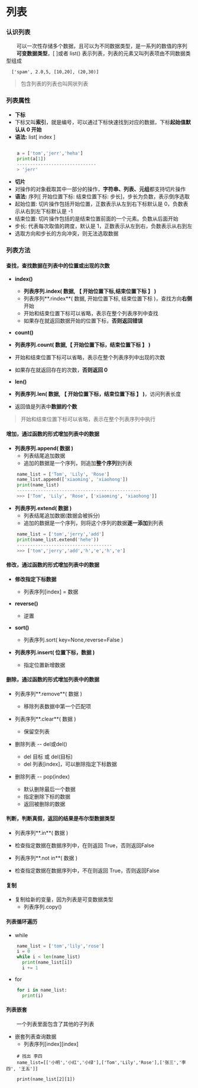 # 列表
### 认识列表
&emsp;&emsp;可以一次性存储多个数据，且可以为不同数据类型，是一系列的数值的序列
&emsp;&emsp;**可变数据类型**，[ ]或者 list() 表示列表，列表的元素又叫列表项由不同数据类型组成

```
  ['spam', 2.0,5, [10,20], (20,30)]
```

> 包含列表的列表也叫网状列表


### 列表属性
*  **下标**
 * 下标又叫**索引**，就是编号，可以通过下标快速找到对应的数据，下标**起始值默认从 0 开始** 
 * **语法:** list[ index ]


```python 

    a = ['tom','jerr','heha']
    print(a[1])
    ------------------------------
    > 'jerr'

```


*  **切片**
 * 对操作的对象截取其中一部分的操作，**字符串、列表、元组**都支持切片操作
 * **语法:** 序列[ 开始位置下标: 结束位置下标: 步长]，步长为负数，表示倒序选取
 * 起始位置: 切片操作包括开始位置，正数表示从左到右下标默认是 0，负数表示从右到左下标默认是 -1
 * 结束位置: 切片操作包括的是结束位置前面的一个元素。负数从后面开始
 * 步长: 代表每次取值的跨度，默认是 1，正数表示从左到右，负数表示从右到左
 * 选取方向和步长的方向冲突，则无法选取数据


### 列表方法 

#### 查找，查找数据在列表中的位置或出现的次数
* **index()** 
  *  **列表序列.index( 数据, 【 开始位置下标,结束位置下标 】 )**
  *  列表序列**.rindex**( 数据, 开始位置下标, 结束位置下标  )，查找方向**右侧**开始
  *  开始和结束位置下标可以省略，表示在整个列表序列中查找
  *  如果存在就返回数据开始的位置下标，**否则返回错误** 
  
  
*  **count()**
  * **列表序列.count( 数据,【 开始位置下标，结束位置下标 】 )**
  *  开始和结束位置下标可以省略，表示在整个列表序列中出现的次数
  *  如果存在就返回存在的次数，**否则返回 0**
  
  
*  **len()**
  * **列表序列.len( 数据, 【 开始位置下标，结束位置下标 】 )**，访问列表长度
  *  返回值是列表中**数据的个数**

> 开始和结束位置下标可以省略，表示在整个列表序列中执行


#### 增加，通过函数的形式增加列表中的数据

* **列表序列.append( 数据 )**
  *  列表结尾追加数据
  *  追加的数据是一个序列，则追加**整个序列**到列表
  

```python
    name_list = ['Tom', 'Lily', 'Rose']
    name_list.append(['xiaoming', 'xiaohong'])
    print(name_list)
    -----------------------------------------------
    >>> ['Tom', 'Lily', 'Rose', ['xiaoming', 'xiaohong']]

```



* **列表序列.extend( 数据 )**
  *  列表结尾追加数据(数据会被拆分)
  *  追加的数据是一个序列，则将这个序列的数据**逐一添加**到列表



```python
    name_list = ['tom','jerry','add']
    print(name_list.extend('hehe'))
    ------------------------------------
    >>> ['tom','jerry','add','h','e','h','e']

```

#### 修改，通过函数的形式增加列表中的数据

* **修改指定下标数据**
  *  列表序列[index] = 数据


* **reverse()**
  *  逆置


* **sort()**
  *  列表序列.sort( key=None,reverse=False )
  
  
* **列表序列.insert( 位置下标，数据 )**
  * 指定位置新增数据
  


#### 删除，通过函数的形式增加列表中的数据

* 列表序列**.remove**( 数据 )
  * 移除列表数据中第一个匹配项


* 列表序列**.clear**( 数据 )
  * 保留空列表
  

* 删除列表 -- del或del()
  * del 目标 或 del(目标)
  * del 列表[index]，可以删除指定下标数据
  
  
* 删除列表 -- pop(index)
  * 默认删除最后一个数据
  * 指定删除下标的数据
  * 返回被删除的数据


#### 判断，判断真假，返回的结果是布尔型数据类型

*  列表序列**.in**( 数据 )
  *  检查指定数据在数据序列中，在则返回 True，否则返回False
  

*  列表序列**.not in**( 数据 )
  *  检查指定数据在数据序列中，不在则返回 True，否则返回False


#### 复制

* 复制给新的变量，因为列表是可变数据类型
  *  列表序列.copy()



#### 列表循环遍历

* while


```python
    name_list = ['tom','lily','rose']
    i = 0
    while i < len(name_list)
      print(name_list[i])
      i += 1

```

* for

```python
    for i in name_list:
      print(i)

```


#### 列表嵌套
&emsp;&emsp;一个列表里面包含了其他的子列表

* 嵌套列表查询数据
  *  列表序列[index][index] 
  


```
    # 找出 李四
    name_list=[['小明','小红','小绿'],['Tom','Lily','Rose'],['张三','李四', '王五']]
    
    print(name_list[2][1])
```

































